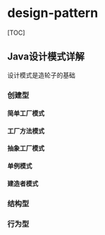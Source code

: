 # design-pattern
[TOC]

## Java设计模式详解

设计模式是造轮子的基础

### 创建型

#### 简单工厂模式

#### 工厂方法模式

#### 抽象工厂模式

#### 单例模式

#### 建造者模式

### 结构型

### 行为型
